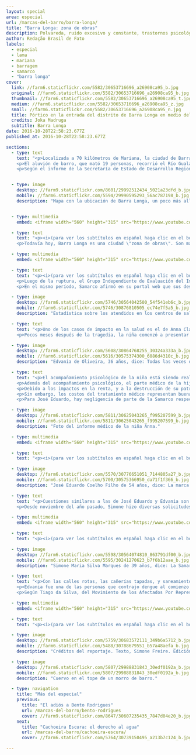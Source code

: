 ```yaml
---
layout: special
area: especial
url: /marcas-del-barro/barra-longa/
title: "Barra Longa: zona de obras"
description: Polvareda, ruido excesivo y constante, trastornos psicológicos y enfermedades respiratorias en la rutina de los pobladores
author: Redação Brasil de Fato
labels:
  - especial
  - lama
  - mariana
  - barragem
  - samarco
  - "barra longa"
cover:
  link: //farm6.staticflickr.com/5582/30653716696_a26908ca95_b.jpg
  original: //farm6.staticflickr.com/5582/30653716696_a26908ca95_b.jpg
  thumbnail: //farm6.staticflickr.com/5582/30653716696_a26908ca95_t.jpg
  medium: //farm6.staticflickr.com/5582/30653716696_a26908ca95_z.jpg
  small: //farm6.staticflickr.com/5582/30653716696_a26908ca95_n.jpg
  title: Pórtico en la entrada del distrito de Barra Longa en medio del barro
  credits: Joka Madruga
  subtitle: Barra Longa
date: 2016-10-28T22:58:23.677Z
published_at: 2016-10-28T22:58:23.677Z

sections:
  - type: text
    text: "<p>Localizada a 70 kilómetros de Mariana, la ciudad de Barra Longa, cuya población es de cerca de 6 mil personas, fue una de las ciudades impactadas por el barro de desechos de la minera Samarco, luego de la ruptura del dique de Fundão, el 5 de noviembre de 2015.</p>
    <p>El aluvión de barro, que mató 19 personas, recorrió el Río Gualaxo y llegó al lugar cerca de las diez de la noche, devastando el perímetro urbano del municipio, invadiendo casas y destruyendo patrimonios públicos, entre ellos la Plaza Manoel Lino Mol (foto arriba). Alcanzó también el poblado de Gesteira, que tiene poco más de 100 habitantes, donde la lama afectó la tradicional iglesia Nuestra Señora de la Concepción.</p>
    <p>Según el informe de la Secretaría de Estado de Desarrollo Regional de Política Urbana y Gestión Metropolitana (Sedru), Barra Longa fue perjudicada, principalmente, en la ganadería y en el comercio, con perjuicios inmediatos estimados en 14,5 millones de reales, y un millón respectivamente. Esas pérdidas todavía están presentes en la vida de los pequeños productores y comerciantes, que no consiguieron tener la misma renta anterior a la tragedia.</p>"


  - type: image
    desktop: //farm9.staticflickr.com/8601/29992512434_5021a23dfd_b.jpg
    mobile: //farm6.staticflickr.com/5594/29990595293_56ac787198_b.jpg
    description: "Mapa con la ubicación de Barra Longa, un poco más allá del dique que el distrito de Bento Rodrigues"


  - type: multimedia
    embed: <iframe width="560" height="315" src="https://www.youtube.com/embed/KWlRqtRHNAo" frameborder="0" allowfullscreen></iframe>

  - type: text
    text: "<p><i>(para ver los subtítulos en español haga clic en el botón abajo al lado de configuraciones)</i></p><p>La rutina de la ciudad no volvió a la normalidad. Los espacios públicos y colectivos permanecen en obras, y la utilización del río, que antes servía para pescar y divertirse está totalmente comprometida. En las calles, el tránsito de camiones, máquinas y ómnibus sigue ininterrumpido durante el día y la noche, limitando la circulación de los pobladores por la ciudad.</p>
    <p>Todavía hoy, Barra Longa es una ciudad \"zona de obras\". Son más de 600 funcionarios de diferentes constructoras que intentan recuperar los daños causados. </p>"

  - type: multimedia
    embed: <iframe width="560" height="315" src="https://www.youtube.com/embed/1ghhXZGNRCY" frameborder="0" allowfullscreen></iframe>

  - type: text
    text: "<p><i>(para ver los subtítulos en español haga clic en el botón abajo al lado de configuraciones)</i></p><p>El barro que quedó en las calles, se tornó sólido y seco. Con el viento, y el paso de autos, la polvareda, siempre visible, puede causar muchos problemas. Este año, la Secretaría de Salud del municipio informó que hubo un aumento significativo de casos de personas con insuficiencia respiratoria, además de enfermedades de piel y diarreas.</p>
    <p>Luego de la ruptura, el Grupo Independiente de Evaluación del Impacto Ambiental (Giaia), un colectivo científico-ciudadano, que se organizó para hacer un análisis colaborativo de la situación en Mariana, publicó en el \"Informe parcial Expedición Río Doce\" que elementos químicos como manganeso, arsénico, y plomo estaban por encima de lo permitido por la ley. Y que \"mismo sin tener patrón de legislación comparativa para los metales hierro y aluminio, estos están en concentraciones extremadamente altas en todos los puntos de recolección afectados por el barro de desechos\".</p>
    <p>En el mismo período, Samarco afirmó en su portal web que sus desechos \"no son tóxicos y que no representan peligrosidad alguna para la salud humana, teniendo en que cuenta que no dispensan contaminantes para el agua, mismo en condiciones de exposición a lluvias\".</p><p>Sin embargo, los impactos en la salud son el principal reclamo de los pobladores.</p>"

  - type: image
    desktop: //farm6.staticflickr.com/5746/30564042500_54f541eb6c_b.jpg
    mobile: //farm6.staticflickr.com/5746/30876810505_ec74e7f5a5_b.jpg
    description: "Estadística sobre los atendidos en los centros de salud de Barra Longa, que aumentaran más del mil por ciento."

  - type: text
    text: "<p>Uno de los casos de impacto en la salud es el de Anna Clara Oliveira Coelho, de cuatro años. Ella es hija de Edvania de Oliveira, de 36 años, y José Eduardo Coelho, de 54. El 5 de noviembre, el barro invadió el garage de la casa de la familia, alcanzando un metro de altura. Anna Clara vio todo.</p>
    <p>Pocos meses después de la tragedia, la niña comenzó a presentar síntomas de depresión, problemas respiratorios y manchas en la piel. \"Creo que el principal problema de Anna Clara fue quedarse por acá arriba y ver toda la lama que había\", relata su madre. \"Los niños también tienen eso no, todo el mundo hablando, nervioso, con miedo, y ella escuchando todo. Para una niña es un trauma bien grande\", complementa José Eduardo.</p>"

  - type: image
    desktop: //farm6.staticflickr.com/5608/30864768255_30324a333a_b.jpg
    mobile: //farm6.staticflickr.com/5616/30575374300_6086d4310c_b.jpg
    description: "Edvania de Oliveira, 36 años, dice: Todas las veces que mi hija vá al psicólogo, ella dibuja la misma cosa: nuestra casa, el barro llegando y la casa yéndose."

  - type: text
    text: "<p>El acompañamiento psicológico de la niña está siendo realizado desde enero por la psicóloga Luiza Laura Lanna, en el Sistema Único de Salud (SUS). En el relato del acompañamiento, ella señala que la paciente \"siempre está asustada y diciendo que se va a mudar para otra ciudad. Anna Clara debe continuar el tratamiento hasta que consiga librarse del trauma\".</p>
    <p>Además del acompañamiento psicológico, el parte médico de la hija de Edvania y José Eduardo, firmado por el pediatra y alergista Antônio Carlos Pires Maciel, de una clínica particular de la ciudad de Ponte Nova, señala que ella presenta un cuadro de rinitis ofensiva y dermatitis. Son, de acuerdo al parte, \"síntomas relacionados a la exposición a polvo proveniente del barro (tras la ruptura del dique) compuesto de irritantes (hierro, etc)\".</p>
    <p>Debido a los impactos en la renta, y a la destrucción de su patrimonio, la familia recibe de la minera un auxilio base: un salario mínimo, más un adicional de 20% del salario para cada uno de los dependientes y una canasta básica por el valor de 338, 61 reales.</p>
    <p>Sin embargo, los costos del tratamiento médico representan buena parte de los ingresos mensuales de la familia – cada consulta de la hija cuesta 300 reales –, además de gastos de agua, luz  y productos de limpieza, entre otros, que aumentaron.</p>
    <p>Para José Eduardo, hay negligencia de parte de la Samarco respecto a este tipo de problemas de los pobladores de Barra Longa. \"¿Entregar la ciudad bonita, con pasto y con flores es importante? ¡Es importante! ¿Pero la salud de aquí en más? (...) la Samarco no considera que los problemas de salud tengan que ver con los desechos del barro\", dice.</p>"

  - type: image
    desktop: //farm6.staticflickr.com/5811/30625043265_f995207599_b.jpg
    mobile: //farm6.staticflickr.com/5811/30625043265_f995207599_b.jpg
    description: "Foto del informe médico de la niña Anna."

  - type: multimedia
    embed: <iframe width="560" height="315" src="https://www.youtube.com/embed/T_6qI9VItKM" frameborder="0" allowfullscreen></iframe>

  - type: text
    text: "<p><i>(para ver los subtítulos en español haga clic en el botón abajo al lado de configuraciones)</i></p>"

  - type: image
    desktop: //farm6.staticflickr.com/5570/30776651051_7144805a27_b.jpg
    mobile: //farm6.staticflickr.com/5700/30575366950_da71f1f366_b.jpg
    description: "José Eduardo Coelho Filho de 54 años, dice: La marca del barro no se va a borrar tan rápido. Creo que quizás no se borre nunca."

  - type: text
    text: "<p>Cuestiones similares a las de José Eduardo y Edvania son enfrentadas por Simone Maria da Silva, de 39 años, y su marido José Márcio Marques, de 38. Así como el parte médico de Anna Clara, el de su hija Sofya Silva Marques, de un año y ocho meses, firmado por el mismo médico, dice que su problema respiratorio es \"desencadenado por inhalaciones (factores desencadenantes e irritantes relacionados a la exposición de polvo proveniente de desechos de minería) resultado de la ruptura del dique en Mariana, que afectan el medio ambiente de la ciudad de Barra Longa, donde reside la menor\".</p>
    <p>Desde noviembre del año pasado, Simone hizo diversas solicitudes de apoyo financiero a la minera para el pago de remedios recetados por los médicos. La Samarco se negó a hacerlo, respondiendo, en un documento con fecha 21 de setiembre de este año, que la empresa \"actúa dando soporte a las acciones de salud del municipio, de acuerdo con las demandas, y en conformidad con lo promovido por el Ministerio de Salud. En caso de necesidad, la solicitante deberá buscar asistencia en el Servicio de Salud de Referencia del municipio\". (Ver video).</p>"

  - type: multimedia
    embed: <iframe width="560" height="315" src="https://www.youtube.com/embed/E1NpEKxfXOg" frameborder="0" allowfullscreen></iframe>   

  - type: text
    text: "<p><i>(para ver los subtítulos en español haga clic en el botón abajo al lado de configuraciones)</i></p>"

  - type: image
    desktop: //farm6.staticflickr.com/5598/30564074810_863791df00_b.jpg
    mobile: //farm6.staticflickr.com/5595/30241270623_b7f6b12aae_b.jpg
    description: "Simone Maria Silva Marques de 39 años, dice: La Samarco es muy irresponsable. Cada vez que doy una volta por las calles de Barra Longa vuelvo más indignada."   

  - type: text
    text: "<p>Con las calles rotas, las cañerías tapadas, y saneamiento a cielo abierto, el aumento de personas infectadas con dengue en Barra Longa fue significativo al inicio de este año. Según la Secretaría Municipal de Salud, en todo el año de 2015 fueron registrados apenas dos casos. Y en 2016, hasta el día dos de marzo, fueron confirmados 128 casos. En aquel momento, Samarco divulgó una nota informando que, en conjunto con la municipalidad, creó grupos de trabajo para inspecciones en las casas de la región.</p>
    <p>Edvania fue una de las personas que contrajo dengue al comienzo del año. Ella y su marido cuentan que tuvieron que cargar con todos los costos del tratamiento. \"Hasta el taxi para llegar al médico tuve que pagar\", recuerda.</p>
    <p>Según Tiago da Silva, del Movimiento de los Afectados Por Represas (MAB, por su sigla en portugués), Barra Longa tuvo la mayor epidemia de dengue en Brasil, proporcionalmente al número de pobladores. \"La Samarco no asume su responsabilidad\", afirma (ver video).</p>"

  - type: multimedia
    embed: <iframe width="560" height="315" src="https://www.youtube.com/embed/nERWksYhIcI" frameborder="0" allowfullscreen></iframe>     

  - type: text
    text: "<p><i>(para ver los subtítulos en español haga clic en el botón abajo al lado de configuraciones)</i></p><p>Con la intención de denunciar la realidad local, de intercambiar experiencias, evaluar y proponer alternativas, desde setiembre cerca de quince pobladores y militantes del MAB formaron el Colectivo de Salud.</p><p>Todavía no hay ningún documento oficial que evalúe y compare la situación de los pobladores antes y después de la ruptura del dique, lo que dificulta a la población la posibilidad de reclamar efectivamente a la empresa y proponer iniciativas en políticas públicas. Teniendo en cuenta esta situación, uno de los objetivos centrales del grupo es reclamar a las mineras y a los organismos públicos investigaciones independientes enfocadas en la ciudad.</p><p>\"Exigimos que la Samarco deje de darnos respuestas evasivas ante la situación de salud de la población de Barra Longa. Precisamos estudios independientes que indiquen el número de enfermos, los tipos de enfermedades, y que hagan la comparación entre la cantidad de enfermos que tenemos ahora y cómo era nuestra realidad antes de la ruptura. Que se estudien mejor las consecuencias de la exposición diaria al polvo de desechos y a las obras en curso\", enfatiza el colectivo en una <a href=\"http://tragedianunciada.mabnacional.org.br/2016/10/27/carta-dos-atingidos-pela-samarco-pelo-direito-a-saude\" target=\"_blank\" />carta pública</a> lanzada a fines de octubre de este año.</p><p>En nota, Samarco informó que luego de la tragedia disponibilizó diversos tipos de insumos hospitalarios, tanto como profesionales de salud y una ambulancia tripulada. La empresa también alegó que el aumento de la cantidad de diagnósticos en la ciudad se dio porque hubo un aumento de la atención. Además de eso, afirmó que \"no se puede establecer relación entre el número de atenciones médicas y la ruptura del dique\".</p><p>A pesar de que no reconozca la relación entre la ruptura del dique y el crecimiento del número de diagnósticos en las ciudades afectadas, en compromisos firmados por la minera en los Términos de Transacción y de Ajuste de Conducta (TTAC), un año después de la tragedia, está en marcha la creación de un estudio epidemiológico y toxicológico para identificar el perfil de los problemas de salud de los afectados, desde Mariana hasta la desembocadura del Río Doce. El objetivo es evaluar el vínculo de los problemas de salud con las consecuencias generadas por este desastre socioambiental. </p><p>Al cierre de esta publicación, la minera no respondió a las preguntas de Brasil de Fato sobre la situación de la hija de Simone Maria da Silva, que solicita ayuda financiera para comprar los medicamentos a la niña.</p>"

  - type: image
    desktop: //farm6.staticflickr.com/5759/30683572111_349b6a5712_b.jpg
    mobile: //farm6.staticflickr.com/5488/30788679551_b57a48aefa_b.jpg
    description: "Créditos del reportaje. Texto, Simone Freire. Edición, Vivian Fernandes. Video y foto, José Eduardo Bernardes y Guilherme Weimann. Arte, Wilcker Morais."

  - type: image
    desktop: //farm6.staticflickr.com/5807/29988831843_30edf0192a_b.jpg
    mobile: //farm6.staticflickr.com/5807/29988831843_30edf0192a_b.jpg
    description: "Cuervo en el tope de un morro de barro."

  - type: navigation
    title: "Más del especial"
    previous:
      title: "El adiós a Bento Rodrigues"
      url: /marcas-del-barro/bento-rodrigues
      cover: //farm9.staticflickr.com/8647/30607235435_7847d04e20_b.jpg
    next:
      title: "Cachoeira Escura: el derecho al agua"
      url: /marcas-del-barro/cachoeira-escura/
      cover: //farm6.staticflickr.com/5764/30739150495_a213b7c124_b.jpg

---
```

